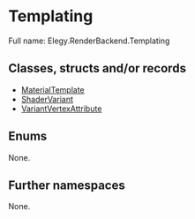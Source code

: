 ﻿
# Templating

Full name: Elegy.RenderBackend.Templating

## Classes, structs and/or records

* [MaterialTemplate](MaterialTemplate.md)
* [ShaderVariant](ShaderVariant.md)
* [VariantVertexAttribute](VariantVertexAttribute.md)

## Enums

None.

## Further namespaces

None.

